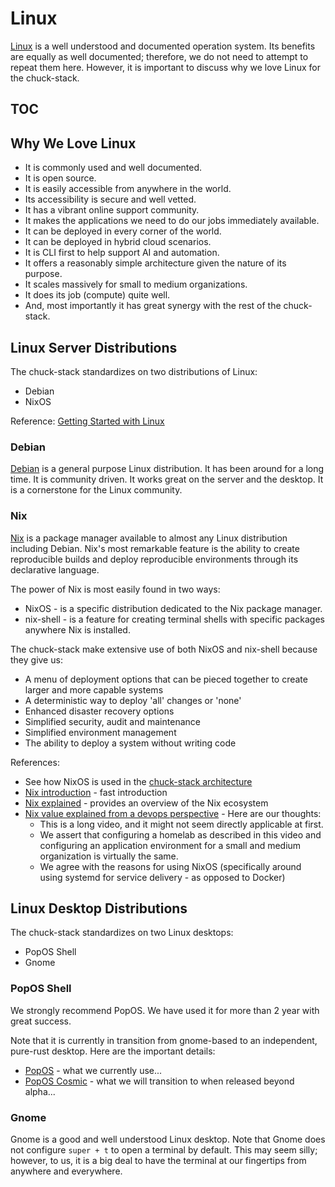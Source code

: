 # Linux

[Linux](https://en.wikipedia.org/wiki/Linux) is a well understood and documented operation system. Its benefits are equally as well documented; therefore, we do not need to attempt to repeat them here. However, it is important to discuss why we love Linux for the chuck-stack.

## TOC

<!-- toc -->

## Why We Love Linux

- It is commonly used and well documented.
- It is open source.
- It is easily accessible from anywhere in the world.
- Its accessibility is secure and well vetted.
- It has a vibrant online support community.
- It makes the applications we need to do our jobs immediately available.
- It can be deployed in every corner of the world.
- It can be deployed in hybrid cloud scenarios.
- It is CLI first to help support AI and automation.
- It offers a reasonably simple architecture given the nature of its purpose.
- It scales massively for small to medium organizations.
- It does its job (compute) quite well.
- And, most importantly it has great synergy with the rest of the chuck-stack.

## Linux Server Distributions

The chuck-stack standardizes on two distributions of Linux:

- Debian
- NixOS

Reference: [Getting Started with Linux](./getting-started.md#get-linux)

### Debian

[Debian](https://www.debian.org/) is a general purpose Linux distribution. It has been around for a long time. It is community driven. It works great on the server and the desktop. It is a cornerstone for the Linux community.

### Nix

[Nix](https://nixos.org/) is a package manager available to almost any Linux distribution including Debian. Nix's most remarkable feature is the ability to create reproducible builds and deploy reproducible environments through its declarative language. 

The power of Nix is most easily found in two ways:

- NixOS - is a specific distribution dedicated to the Nix package manager.
- nix-shell - is a feature for creating terminal shells with specific packages anywhere Nix is installed.

The chuck-stack make extensive use of both NixOS and nix-shell because they give us:

- A menu of deployment options that can be pieced together to create larger and more capable systems
- A deterministic way to deploy 'all' changes or 'none'
- Enhanced disaster recovery options
- Simplified security, audit and maintenance
- Simplified environment management
- The ability to deploy a system without writing code

References: 

- See how NixOS is used in the [chuck-stack architecture](./stack-architecture.md#nixos)
- [Nix introduction](https://youtu.be/FJVFXsNzYZQ) - fast introduction
- [Nix explained](https://youtu.be/X_jMqi-0SrM) - provides an overview of the Nix ecosystem
- [Nix value explained from a devops perspective](https://www.youtube.com/watch?v=f-x5cB6qCzA) - Here are our thoughts:
  - This is a long video, and it might not seem directly applicable at first.
  - We assert that configuring a homelab as described in this video and configuring an application environment for a small and medium organization is virtually the same.
  - We agree with the reasons for using NixOS (specifically around using systemd for service delivery - as opposed to Docker)

## Linux Desktop Distributions

The chuck-stack standardizes on two Linux desktops:

- PopOS Shell
- Gnome

### PopOS Shell

We strongly recommend PopOS. We have used it for more than 2 year with great success. 

Note that it is currently in transition from gnome-based to an independent, pure-rust desktop. Here are the important details:

- [PopOS](https://system76.com/pop/) - what we currently use...
- [PopOS Cosmic](https://system76.com/cosmic/) - what we will transition to when released beyond alpha...

### Gnome

Gnome is a good and well understood Linux desktop. Note that Gnome does not configure `super + t` to open a terminal by default. This may seem silly; however, to us, it is a big deal to have the terminal at our fingertips from anywhere and everywhere.
